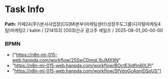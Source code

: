 # Task Info

**Path:** 카페24(주)\본사사업장\[CG]MI본부\마케팅센터\성장주도그룹\디지털마케팅4팀\마케팅2 / kalim / [214153] [O03]신규 광고주 세일즈 / 2025-08-01_00-00-00

### BPMN
- ["https://n8n-mi-015-web.hanpda.com/workflow/25SwCDmqL1bJMX9N"
- "https://n8n-mi-015-web.hanpda.com/workflow/BOctE3jdfIn60LPl"
- "https://n8n-mi-015-web.hanpda.com/workflow/SfVdoGcAqniDSpUS"]


